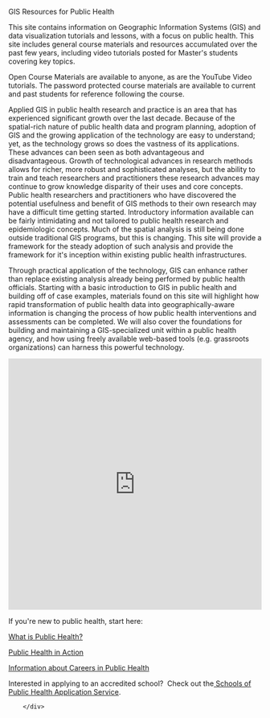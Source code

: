 GIS Resources for Public Health

This site contains information on Geographic Information Systems (GIS) and data visualization tutorials and lessons, with a focus on public health.  This site includes general course materials and resources accumulated over the past few years, including video tutorials posted for Master's students covering key topics.

Open Course Materials are available to anyone, as are the YouTube Video tutorials.  The password protected course materials are available to current and past students for reference following the course.

Applied GIS in public health research and practice is an area that has experienced significant growth over the last decade.  Because of the spatial-rich nature of public health data and program planning, adoption of GIS and the growing application of the technology are easy to understand; yet, as the technology grows so does the vastness of its applications.  These advances can been seen as both advantageous and disadvantageous.  Growth of technological advances in research methods allows for richer, more robust and sophisticated analyses, but the ability to train and teach researchers and practitioners these research advances may continue to grow knowledge disparity of their uses and core concepts.  Public health researchers and practitioners who have discovered the potential usefulness and benefit of GIS methods to their own research may have a difficult time getting started.  Introductory information available can be fairly intimidating and not tailored to public health research and epidemiologic concepts.  Much of the spatial analysis is still being done outside traditional GIS programs, but this is changing. This site will provide a framework for the steady adoption of such analysis and provide the framework for it's inception within existing public health infrastructures.

Through practical application of the technology, GIS can enhance rather than replace existing analysis already being performed by public health officials. Starting with a basic introduction to GIS in public health and building off of case examples, materials found on this site will highlight how rapid transformation of public health data into geographically-aware information is changing the process of how public health interventions and assessments can be completed. We will also cover the foundations for building and maintaining a GIS-specialized unit within a public health agency, and how using freely available web-based tools (e.g. grassroots organizations) can harness this powerful technology. 

<div class="sqs-block code-block sqs-block-code" data-block-type="23" id="block-yui_3_10_1_1_1400852221439_13171"><div class="sqs-block-content"><iframe width='100%' height='500px' frameBorder='0' src='http://a.tiles.mapbox.com/v3/cgoranson.iadfb7eb/attribution,zoompan,zoomwheel,share.html'></iframe></div></div><div class="sqs-block html-block sqs-block-html" data-block-type="2" id="block-yui_3_17_2_1_1405211578765_20562"><div class="sqs-block-content"><p>If you're new to public health, start here:</p><p><a target="_blank" href="http://www.whatispublichealth.org">What is Public Health?</a></p><p><a target="_blank" href="http://www.thisispublichealth.org">Public Health in Action</a></p><p><a target="_blank" href="http://www.iampublichealth.org">Information about Careers in Public Health</a></p><p>Interested in applying to an accredited school? &nbsp;Check out the<a target="_blank" href="http://www.sophas.org/"> Schools of Public Health Application Service</a>.</p></div></div></div></div></div>

        </div>
